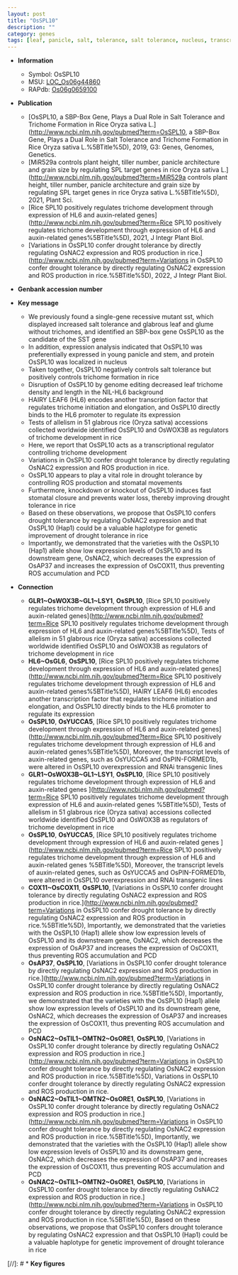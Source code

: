 ```yaml
---
layout: post
title: "OsSPL10"
description: ""
category: genes
tags: [leaf, panicle, salt, tolerance, salt tolerance, nucleus, transcription factor, development, transcriptional regulator, drought, drought tolerance, stomatal, PCD, water loss]
---
```


* **Information**  
    + Symbol: OsSPL10  
    + MSU: [LOC_Os06g44860](http://rice.uga.edu/cgi-bin/ORF_infopage.cgi?orf=LOC_Os06g44860)  
    + RAPdb: [Os06g0659100](https://rapdb.dna.affrc.go.jp/locus/?name=Os06g0659100)  

* **Publication**  
    + [OsSPL10, a SBP-Box Gene, Plays a Dual Role in Salt Tolerance and Trichome Formation in Rice Oryza sativa L.](http://www.ncbi.nlm.nih.gov/pubmed?term=OsSPL10, a SBP-Box Gene, Plays a Dual Role in Salt Tolerance and Trichome Formation in Rice Oryza sativa L.%5BTitle%5D), 2019, G3: Genes, Genomes, Genetics.
    + [MiR529a controls plant height, tiller number, panicle architecture and grain size by regulating SPL target genes in rice Oryza sativa L.](http://www.ncbi.nlm.nih.gov/pubmed?term=MiR529a controls plant height, tiller number, panicle architecture and grain size by regulating SPL target genes in rice Oryza sativa L.%5BTitle%5D), 2021, Plant Sci.
    + [Rice SPL10 positively regulates trichome development through expression of HL6 and auxin-related genes](http://www.ncbi.nlm.nih.gov/pubmed?term=Rice SPL10 positively regulates trichome development through expression of HL6 and auxin-related genes%5BTitle%5D), 2021, J Integr Plant Biol.
    + [Variations in OsSPL10 confer drought tolerance by directly regulating OsNAC2 expression and ROS production in rice.](http://www.ncbi.nlm.nih.gov/pubmed?term=Variations in OsSPL10 confer drought tolerance by directly regulating OsNAC2 expression and ROS production in rice.%5BTitle%5D), 2022, J Integr Plant Biol.

* **Genbank accession number**  

* **Key message**  
    + We previously found a single-gene recessive mutant sst, which displayed increased salt tolerance and glabrous leaf and glume without trichomes, and identified an SBP-box gene OsSPL10 as the candidate of the SST gene
    + In addition, expression analysis indicated that OsSPL10 was preferentially expressed in young panicle and stem, and protein OsSPL10 was localized in nucleus
    + Taken together, OsSPL10 negatively controls salt tolerance  but positively controls trichome formation in rice
    + Disruption of OsSPL10 by genome editing decreased leaf trichome density and length in the NIL-HL6 background
    + HAIRY LEAF6 (HL6) encodes another transcription factor that regulates trichome initiation and elongation, and OsSPL10 directly binds to the HL6 promoter to regulate its expression
    + Tests of allelism in 51 glabrous rice (Oryza sativa) accessions collected worldwide identified OsSPL10 and OsWOX3B as regulators of trichome development in rice
    + Here, we report that OsSPL10 acts as a transcriptional regulator controlling trichome development
    + Variations in OsSPL10 confer drought tolerance by directly regulating OsNAC2 expression and ROS production in rice.
    + OsSPL10 appears to play a vital role in drought tolerance by controlling ROS production and stomatal movements
    + Furthermore, knockdown or knockout of OsSPL10 induces fast stomatal closure and prevents water loss, thereby improving drought tolerance in rice
    + Based on these observations, we propose that OsSPL10 confers drought tolerance by regulating OsNAC2 expression and that OsSPL10 (Hap1) could be a valuable haplotype for genetic improvement of drought tolerance in rice
    + Importantly, we demonstrated that the varieties with the OsSPL10 (Hap1) allele show low expression levels of OsSPL10 and its downstream gene, OsNAC2, which decreases the expression of OsAP37 and increases the expression of OsCOX11, thus preventing ROS accumulation and PCD

* **Connection**  
    + __GLR1~OsWOX3B~GL1~LSY1__, __OsSPL10__, [Rice SPL10 positively regulates trichome development through expression of HL6 and auxin-related genes](http://www.ncbi.nlm.nih.gov/pubmed?term=Rice SPL10 positively regulates trichome development through expression of HL6 and auxin-related genes%5BTitle%5D),  Tests of allelism in 51 glabrous rice (Oryza sativa) accessions collected worldwide identified OsSPL10 and OsWOX3B as regulators of trichome development in rice
    + __HL6~OsGL6__, __OsSPL10__, [Rice SPL10 positively regulates trichome development through expression of HL6 and auxin-related genes](http://www.ncbi.nlm.nih.gov/pubmed?term=Rice SPL10 positively regulates trichome development through expression of HL6 and auxin-related genes%5BTitle%5D),  HAIRY LEAF6 (HL6) encodes another transcription factor that regulates trichome initiation and elongation, and OsSPL10 directly binds to the HL6 promoter to regulate its expression
    + __OsSPL10__, __OsYUCCA5__, [Rice SPL10 positively regulates trichome development through expression of HL6 and auxin-related genes](http://www.ncbi.nlm.nih.gov/pubmed?term=Rice SPL10 positively regulates trichome development through expression of HL6 and auxin-related genes%5BTitle%5D),  Moreover, the transcript levels of auxin-related genes, such as OsYUCCA5 and OsPIN-FORMED1b, were altered in OsSPL10 overexpression and RNAi transgenic lines
    + __GLR1~OsWOX3B~GL1~LSY1__, __OsSPL10__, [Rice SPL10 positively regulates trichome development through expression of HL6 and auxin-related genes ](http://www.ncbi.nlm.nih.gov/pubmed?term=Rice SPL10 positively regulates trichome development through expression of HL6 and auxin-related genes %5BTitle%5D),  Tests of allelism in 51 glabrous rice (Oryza sativa) accessions collected worldwide identified OsSPL10 and OsWOX3B as regulators of trichome development in rice
    + __OsSPL10__, __OsYUCCA5__, [Rice SPL10 positively regulates trichome development through expression of HL6 and auxin-related genes ](http://www.ncbi.nlm.nih.gov/pubmed?term=Rice SPL10 positively regulates trichome development through expression of HL6 and auxin-related genes %5BTitle%5D),  Moreover, the transcript levels of auxin-related genes, such as OsYUCCA5 and OsPIN-FORMED1b, were altered in OsSPL10 overexpression and RNAi transgenic lines
    + __COX11~OsCOX11__, __OsSPL10__, [Variations in OsSPL10 confer drought tolerance by directly regulating OsNAC2 expression and ROS production in rice.](http://www.ncbi.nlm.nih.gov/pubmed?term=Variations in OsSPL10 confer drought tolerance by directly regulating OsNAC2 expression and ROS production in rice.%5BTitle%5D),  Importantly, we demonstrated that the varieties with the OsSPL10 (Hap1) allele show low expression levels of OsSPL10 and its downstream gene, OsNAC2, which decreases the expression of OsAP37 and increases the expression of OsCOX11, thus preventing ROS accumulation and PCD
    + __OsAP37__, __OsSPL10__, [Variations in OsSPL10 confer drought tolerance by directly regulating OsNAC2 expression and ROS production in rice.](http://www.ncbi.nlm.nih.gov/pubmed?term=Variations in OsSPL10 confer drought tolerance by directly regulating OsNAC2 expression and ROS production in rice.%5BTitle%5D),  Importantly, we demonstrated that the varieties with the OsSPL10 (Hap1) allele show low expression levels of OsSPL10 and its downstream gene, OsNAC2, which decreases the expression of OsAP37 and increases the expression of OsCOX11, thus preventing ROS accumulation and PCD
    + __OsNAC2~OsTIL1~OMTN2~OsORE1__, __OsSPL10__, [Variations in OsSPL10 confer drought tolerance by directly regulating OsNAC2 expression and ROS production in rice.](http://www.ncbi.nlm.nih.gov/pubmed?term=Variations in OsSPL10 confer drought tolerance by directly regulating OsNAC2 expression and ROS production in rice.%5BTitle%5D), Variations in OsSPL10 confer drought tolerance by directly regulating OsNAC2 expression and ROS production in rice.
    + __OsNAC2~OsTIL1~OMTN2~OsORE1__, __OsSPL10__, [Variations in OsSPL10 confer drought tolerance by directly regulating OsNAC2 expression and ROS production in rice.](http://www.ncbi.nlm.nih.gov/pubmed?term=Variations in OsSPL10 confer drought tolerance by directly regulating OsNAC2 expression and ROS production in rice.%5BTitle%5D),  Importantly, we demonstrated that the varieties with the OsSPL10 (Hap1) allele show low expression levels of OsSPL10 and its downstream gene, OsNAC2, which decreases the expression of OsAP37 and increases the expression of OsCOX11, thus preventing ROS accumulation and PCD
    + __OsNAC2~OsTIL1~OMTN2~OsORE1__, __OsSPL10__, [Variations in OsSPL10 confer drought tolerance by directly regulating OsNAC2 expression and ROS production in rice.](http://www.ncbi.nlm.nih.gov/pubmed?term=Variations in OsSPL10 confer drought tolerance by directly regulating OsNAC2 expression and ROS production in rice.%5BTitle%5D),  Based on these observations, we propose that OsSPL10 confers drought tolerance by regulating OsNAC2 expression and that OsSPL10 (Hap1) could be a valuable haplotype for genetic improvement of drought tolerance in rice

[//]: # * **Key figures**  


